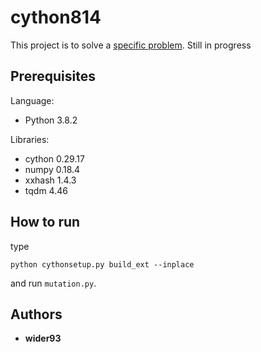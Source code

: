 # cython814

This project is to solve a [specific problem](http://boj.kr/18789). Still in progress

## Prerequisites
Language:
* Python 3.8.2

Libraries:
* cython 0.29.17
* numpy 0.18.4
* xxhash 1.4.3
* tqdm 4.46

## How to run

type 
```
python cythonsetup.py build_ext --inplace
```
and run `mutation.py`.

## Authors

* **wider93**
